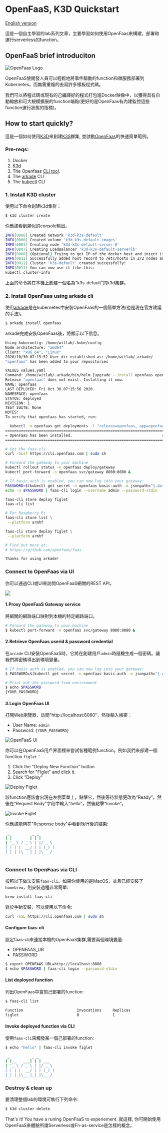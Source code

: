 # OpenFaaS, K3D Quickstart

[English version](README.md)

這是一個自主學習的lab系列文章，主要學習如何使用OpenFaas來構建，部署和運行serverless的function。

## OpenFaaS brief introduciton

![OpenFaas Logo](https://camo.githubusercontent.com/cf01eefb5b6905f3774376d6d1ed55b8f052d211/68747470733a2f2f626c6f672e616c6578656c6c69732e696f2f636f6e74656e742f696d616765732f323031372f30382f666161735f736964652e706e67
)

OpenFaaS使開發人員可以輕鬆地將事件驅動的function和微服務部署到Kubernetes，而無需重複的去寫許多樣板程式碼。

我們可以將程式碼或現有的己編譯好的程式打包進Docker映像中，以獲得具有自動縮放和可大規模擴展的function端點(更好的是OpenFaas有內建監控這些function運行狀態的指標)。

## How to start quickly?

這是一個如何使用[K3D](https://k3d.io/)來創建[K3S](https://k3s.io/)群集, 並啟動[OpenFaas](https://www.openfaas.com/)的快速簡單範例。

### Pre-reqs:

1) Docker
2) [K3d](https://github.com/rancher/k3d/releases)
3) The Openfaas [CLI tool](https://github.com/openfaas/faas-cli#get-started-install-the-cli). 
4) The [arkade](https://github.com/alexellis/arkade) CLI
5) The [kubectl](https://kubernetes.io/docs/tasks/tools/install-kubectl/) CLI

### 1. Install **K3D** cluster

使用以下命令創建k3d集群：

```bash
$ k3d cluster create
```

你應該看到類似的console輸出。

```bash
INFO[0000] Created network 'k3d-k3s-default'            
INFO[0000] Created volume 'k3d-k3s-default-images'      
INFO[0001] Creating node 'k3d-k3s-default-server-0'     
INFO[0007] Creating LoadBalancer 'k3d-k3s-default-serverlb' 
INFO[0008] (Optional) Trying to get IP of the docker host and inject it into the cluster as 'host.k3d.internal' for easy access 
INFO[0011] Successfully added host record to /etc/hosts in 2/2 nodes and to the CoreDNS ConfigMap 
INFO[0011] Cluster 'k3s-default' created successfully!  
INFO[0011] You can now use it like this:                
kubectl cluster-info
```

上面的命令將在本機上創建一個名為“k3s-default”的k3d集群。

### 2. Install **OpenFaas** using **arkade** cli

使用[arkade](https://github.com/alexellis/arkade)是在kubernetes中安裝OpenFaas的一個簡單方法(也是現在官方建議的手法)。

```bash
$ arkade install openfaas
```

arkade完成安裝OpenFaas後，將顯示以下信息。

```bash
Using kubeconfig: /home/witlab/.kube/config
Node architecture: "amd64"
Client: "x86_64", "Linux"
2020/10/30 07:15:52 User dir established as: /home/witlab/.arkade/
"openfaas" has been added to your repositories

VALUES values.yaml
Command: /home/witlab/.arkade/bin/helm [upgrade --install openfaas openfaas/openfaas --namespace openfaas --values /tmp/charts/openfaas/values.yaml --set gateway.directFunctions=true --set openfaasImagePullPolicy=IfNotPresent --set faasnetes.imagePullPolicy=Always --set gateway.replicas=1 --set ingressOperator.create=false --set queueWorker.maxInflight=1 --set basic_auth=true --set serviceType=NodePort --set clusterRole=false --set operator.create=false --set basicAuthPlugin.replicas=1 --set queueWorker.replicas=1]
Release "openfaas" does not exist. Installing it now.
NAME: openfaas
LAST DEPLOYED: Fri Oct 30 07:15:56 2020
NAMESPACE: openfaas
STATUS: deployed
REVISION: 1
TEST SUITE: None
NOTES:
To verify that openfaas has started, run:

  kubectl -n openfaas get deployments -l "release=openfaas, app=openfaas"
=======================================================================
= OpenFaaS has been installed.                                        =
=======================================================================

# Get the faas-cli
curl -SLsf https://cli.openfaas.com | sudo sh

# Forward the gateway to your machine
kubectl rollout status -n openfaas deploy/gateway
kubectl port-forward -n openfaas svc/gateway 8080:8080 &

# If basic auth is enabled, you can now log into your gateway:
PASSWORD=$(kubectl get secret -n openfaas basic-auth -o jsonpath="{.data.basic-auth-password}" | base64 --decode; echo)
echo -n $PASSWORD | faas-cli login --username admin --password-stdin

faas-cli store deploy figlet
faas-cli list

# For Raspberry Pi
faas-cli store list \
 --platform armhf

faas-cli store deploy figlet \
 --platform armhf

# Find out more at:
# https://github.com/openfaas/faas

Thanks for using arkade!

```

### Connect to OpenFaas via UI

你可以通過CLI或UI來訪問OpenFaaS網關的REST API。

![](https://raw.githubusercontent.com/openfaas/faas/master/docs/of-workflow.png)

#### 1.Proxy OpenFaaS Gateway service

將網關的網路端口映對到本機的特定網路端口。

```bash
# Forward the gateway to your machine
$ kubectl port-forward -n openfaas svc/gateway 8080:8080 &
```

#### 2.Retrieve OpenFaas userid & password credential

在`arcade` CLI安裝OpenFaaS時，它將在創建用戶`admin`時隨機生成一個密碼。讓我們將密碼導出到環境變量。

```bash
# If basic auth is enabled, you can now log into your gateway:
$ PASSWORD=$(kubectl get secret -n openfaas basic-auth -o jsonpath="{.data.basic-auth-password}" | base64 --decode; echo)

# Print out the password from environment
$ echo $PASSWORD
{YOUR_PASSWORD}
```

#### 3.Login OpenFaas UI

打開Web瀏覽器，訪問"http://localhost:8080"，然後輸入帳密：
* User Name: `admin`
* Password: `{YOUR_PASSWORD}`

![OpenFaaS UI](docs/openfaas_ui_01.png)

你可以在OpenFaaS用戶界面裡來嘗試各種範例function。例如我們來部建一個function `figlet`：

1) Click the "Deploy New Function" button
2) Search for "Figlet" and click it.
3) Click "Deploy"

![Deploy Figlet](docs/deploy_figlet.png)

該function應該會出現在左側菜單上，點擊它，然後等待狀態更改為“Ready”。然後在“Request Body”字段中輸入"hello"，然後點擊“Invoke”。

![Invoke Figlet](docs/invoke_figlet.png)

你應該能夠在"Response body"中看到執行後的結果:

```bash
 _          _ _       
| |__   ___| | | ___  
| '_ \ / _ \ | |/ _ \ 
| | | |  __/ | | (_) |
|_| |_|\___|_|_|\___/ 
                      

```

### Connect to OpenFaas via CLI

按照以下做法安裝`faas-cli`。如果你使用的是MacOS，並且已經安裝了`homebrew`，則安裝過程非常簡單:

```bash
brew install faas-cli
```

對於手動安裝，可以使用以下命令:

```bash
curl -sSL https://cli.openfaas.com | sudo sh
```

#### Configure faas-cli

設定faas-cli來連接本機的OpenFaaS集群,需要兩個環境變量:
* OPENFAAS_UR
* PASSWORD

```bash
$ export OPENFAAS_URL=http://localhost:8080
$ echo $PASSWORD | faas-cli login --password-stdin
```

#### List deployed function

列出OpenFaas中當前己部署的function:

```bash
$ faas-cli list

Function                      	Invocations    	Replicas
figlet                        	0              	1  
```

#### Invoke deployed function via CLI

使用`faas-cli`來觸發某一個己部署的function:

```bash
$ echo "hello" | faas-cli invoke figlet

 _          _ _       
| |__   ___| | | ___  
| '_ \ / _ \ | |/ _ \ 
| | | |  __/ | | (_) |
|_| |_|\___|_|_|\___/ 
```

### Destroy & clean up

要清理整個lab的環境可執行下列命令:

```bash
$ k3d cluster delete
```

That's it! You have a runing OpenFaaS to experiement.
就這樣, 你可開始使用OpenFaaS來體驗所謂Serverless或Fn-as-service是怎樣的概念。
